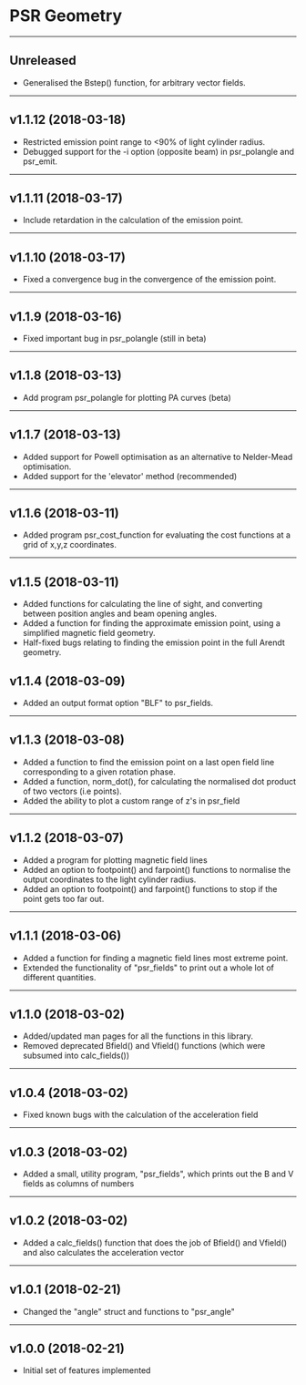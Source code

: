 # PSR Geometry

----
## Unreleased

* Generalised the Bstep() function, for arbitrary vector fields.

----
## v1.1.12 (2018-03-18)

* Restricted emission point range to <90% of light cylinder radius.
* Debugged support for the -i option (opposite beam) in psr\_polangle and psr\_emit.

----
## v1.1.11 (2018-03-17)

* Include retardation in the calculation of the emission point.

----
## v1.1.10 (2018-03-17)

* Fixed a convergence bug in the convergence of the emission point.

----
## v1.1.9 (2018-03-16)

* Fixed important bug in psr\_polangle (still in beta)

----
## v1.1.8 (2018-03-13)

* Add program psr\_polangle for plotting PA curves (beta)

----
## v1.1.7 (2018-03-13)

* Added support for Powell optimisation as an alternative to Nelder-Mead optimisation.
* Added support for the 'elevator' method (recommended)

----
## v1.1.6 (2018-03-11)

* Added program psr\_cost\_function for evaluating the cost functions at a grid of x,y,z coordinates.

----
## v1.1.5 (2018-03-11)

* Added functions for calculating the line of sight, and converting between position angles and beam opening angles.
* Added a function for finding the approximate emission point, using a simplified magnetic field geometry.
* Half-fixed bugs relating to finding the emission point in the full Arendt geometry.

## v1.1.4 (2018-03-09)

* Added an output format option "BLF" to psr\_fields.

----
## v1.1.3 (2018-03-08)

* Added a function to find the emission point on a last open field line corresponding to a given rotation phase.
* Added a function, norm\_dot(), for calculating the normalised dot product of two vectors (i.e points).
* Added the ability to plot a custom range of z's in psr\_field

----
## v1.1.2 (2018-03-07)

* Added a program for plotting magnetic field lines
* Added an option to footpoint() and farpoint() functions to normalise the output coordinates to the light cylinder radius.
* Added an option to footpoint() and farpoint() functions to stop if the point gets too far out.

----
## v1.1.1 (2018-03-06)

* Added a function for finding a magnetic field lines most extreme point.
* Extended the functionality of "psr\_fields" to print out a whole lot of different quantities.

----
## v1.1.0 (2018-03-02)

* Added/updated man pages for all the functions in this library.
* Removed deprecated Bfield() and Vfield() functions (which were subsumed into calc\_fields())

----
## v1.0.4 (2018-03-02)

* Fixed known bugs with the calculation of the acceleration field

----
## v1.0.3 (2018-03-02)

* Added a small, utility program, "psr\_fields", which prints out the B and V fields as columns of numbers

----
## v1.0.2 (2018-03-02)

* Added a calc\_fields() function that does the job of Bfield() and Vfield() and also calculates the acceleration vector

----
## v1.0.1 (2018-02-21)

* Changed the "angle" struct and functions to "psr\_angle"

----
## v1.0.0 (2018-02-21)

* Initial set of features implemented


